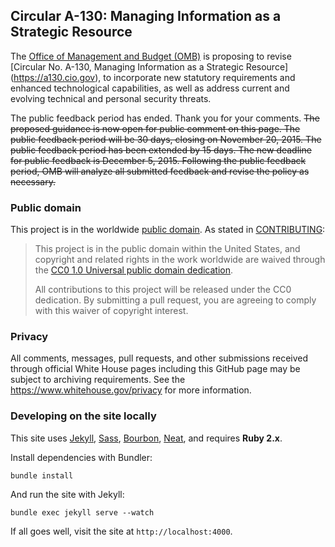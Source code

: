 ## Circular A-130: Managing Information as a Strategic Resource

The [Office of Management and Budget (OMB)](https://www.whitehouse.gov/omb/) is proposing to revise [Circular No. A-130, Managing Information as a Strategic Resource] (https://a130.cio.gov), to incorporate new statutory requirements and enhanced technological capabilities, as well as address current and evolving technical and personal security threats.

The public feedback period has ended. Thank you for your comments. ~~The proposed guidance is now open for public comment on this page. The public feedback period will be 30 days, closing on November 20, 2015. The public feedback period has been extended by 15 days. The new deadline for public feedback is December 5, 2015. Following the public feedback period, OMB will analyze all submitted feedback and revise the policy as necessary.~~ 

### Public domain

This project is in the worldwide [public domain](LICENSE.md). As stated in [CONTRIBUTING](CONTRIBUTING.md):

> This project is in the public domain within the United States, and copyright and related rights in the work worldwide are waived through the [CC0 1.0 Universal public domain dedication](https://creativecommons.org/publicdomain/zero/1.0/).
>
> All contributions to this project will be released under the CC0 dedication. By submitting a pull request, you are agreeing to comply with this waiver of copyright interest.

### Privacy

All comments, messages, pull requests, and other submissions received through official White House pages including this GitHub page may be subject to archiving requirements. See the https://www.whitehouse.gov/privacy for more information.

### Developing on the site locally

This site uses [Jekyll](http://jekyllrb.com), [Sass](http://sass-lang.com), [Bourbon](http://bourbon.io), [Neat](http://neat.bourbon.io), and requires **Ruby 2.x**.

Install dependencies with Bundler:

```
bundle install
```

And run the site with Jekyll:

```
bundle exec jekyll serve --watch
```

If all goes well, visit the site at `http://localhost:4000`.

